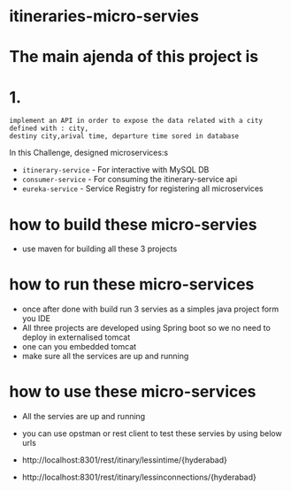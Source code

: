 # itineraries-micro-servies

# The main ajenda of this project is 
  # 1.
    implement an API in order to expose the data related with a city defined with : city, 
    destiny city,arival time, departure time sored in database
In this Challenge, designed microservices:s
- `itinerary-service` - For interactive with MySQL DB
- `consumer-service` - For consuming the itinerary-service api
- `eureka-service` - Service Registry for registering all microservices

# how to build these micro-servies
- use maven for building all these 3 projects

# how to run these micro-services
- once after done with build run 3 servies as a simples java project form you IDE
- All three projects are developed using Spring boot so we no need to deploy in externalised tomcat
- one can you embedded tomcat
- make sure all the services are up and running 

# how to use these micro-services
- All the servies are up and running 
- you can use opstman or rest client to test these servies by using below urls

- http://localhost:8301/rest/itinary/lessintime/{hyderabad}
- http://localhost:8301/rest/itinary/lessinconnections/{hyderabad}
